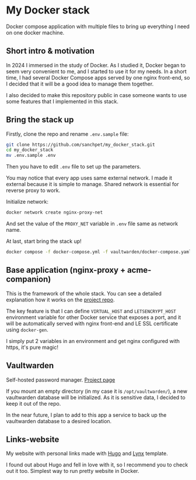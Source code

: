 # My Docker stack
Docker compose application with multiple files to bring up everything I need on one docker machine.
## Short intro & motivation
In 2024 I immersed in the study of Docker. As I studied it, Docker began to seem very convenient to me, and I started to use it for my needs. In a short time, I had several Docker Compose apps served by one nginx front-end, so I decided that it will be a good idea to manage them together.

I also decided to make this repository public in case someone wants to use some features that I implemented in this stack. 
## Bring the stack up
Firstly, clone the repo and rename `.env.sample` file:
```bash
git clone https://github.com/sanchpet/my_docker_stack.git
cd my_docker_stack
mv .env.sample .env
```
Then you have to edit `.env` file to set up the parameters.

You may notice that every app uses same external network. I made it external because it is simple to manage. Shared network is essential for reverse proxy to work. 

Initialize network:
```bash
docker network create nginx-proxy-net
```
And set the value of the `PROXY_NET` variable in `.env` file same as network name.

At last, start bring the stack up!
```bash
docker compose -f docker-compose.yml -f vaultwarden/docker-compose.yaml -f links-website/docker-compose.yml up -d
```

## Base application (nginx-proxy + acme-companion)
This is the framework of the whole stack. You can see a detailed explanation how it works on the [project repo](https://github.com/nginx-proxy/acme-companion). 

The key feature is that I can define `VIRTUAL_HOST` and `LETSENCRYPT_HOST` environment variable for other Docker service that exposes a port, and it will be automatically served with nginx front-end and LE SSL certificate using `docker-gen`. 

I simply put 2 variables in an environment and get nginx configured with https, it's pure magic!

## Vaultwarden
Self-hosted password manager. [Project page](https://github.com/dani-garcia/vaultwarden)

If you mount an empty directory (in my case it is `/opt/vaultwarden/`), a new vaultwarden database will be initialized. As it is sensitive data, I decided to keep it out of the repo. 

In the near future, I plan to add to this app a service to back up the vaultwarden database to a desired location.

## Links-website
My website with personal links made with [Hugo](https://github.com/gohugoio/hugo) and [Lynx](https://github.com/jpanther/lynx) template.

I found out about Hugo and fell in love with it, so I recommend you to check out it too. Simplest way to run pretty website in Docker.